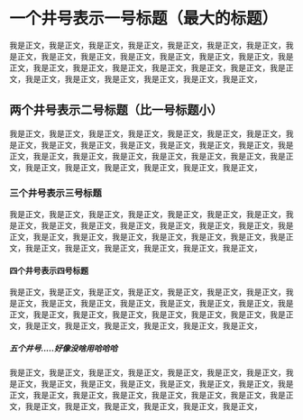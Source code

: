 # 一个井号表示一号标题（最大的标题）
我是正文，我是正文，我是正文，我是正文，我是正文，我是正文，我是正文，我是正文，我是正文，我是正文，我是正文，我是正文，我是正文，我是正文，我是正文，我是正文，我是正文，我是正文，我是正文，我是正文，我是正文，我是正文，我是正文，我是正文，我是正文，我是正文，我是正文，我是正文，
## 两个井号表示二号标题（比一号标题小）
我是正文，我是正文，我是正文，我是正文，我是正文，我是正文，我是正文，我是正文，我是正文，我是正文，我是正文，我是正文，我是正文，我是正文，我是正文，我是正文，我是正文，我是正文，我是正文，我是正文，我是正文，我是正文，我是正文，我是正文，我是正文，我是正文，我是正文，我是正文，

### 三个井号表示三号标题
我是正文，我是正文，我是正文，我是正文，我是正文，我是正文，我是正文，我是正文，我是正文，我是正文，我是正文，我是正文，我是正文，我是正文，我是正文，我是正文，我是正文，我是正文，我是正文，我是正文，我是正文，我是正文，我是正文，我是正文，我是正文，我是正文，我是正文，我是正文，

#### 四个井号表示四号标题

我是正文，我是正文，我是正文，我是正文，我是正文，我是正文，我是正文，我是正文，我是正文，我是正文，我是正文，我是正文，我是正文，我是正文，我是正文，我是正文，我是正文，我是正文，我是正文，我是正文，我是正文，我是正文，我是正文，我是正文，我是正文，我是正文，我是正文，我是正文，

##### 五个井号.....好像没啥用哈哈哈

我是正文，我是正文，我是正文，我是正文，我是正文，我是正文，我是正文，我是正文，我是正文，我是正文，我是正文，我是正文，我是正文，我是正文，我是正文，我是正文，我是正文，我是正文，我是正文，我是正文，我是正文，我是正文，我是正文，我是正文，我是正文，我是正文，我是正文，我是正文，
